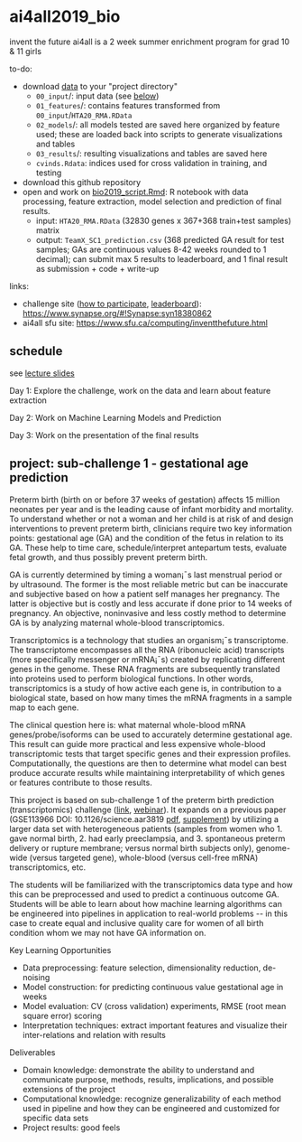 # ai4all2019_bio

invent the future ai4all is a 2 week summer enrichment program for grad 10 & 11 girls

to-do:
- download [data](https://drive.google.com/file/d/1hZZ8zRbnqXG2uOmq6Pwzx8eTw_EKQrSp/view?usp=sharing) to your "project directory"
  - `00_input`/: input data (see [below](#00_input))
  - `01_features`/: contains features transformed from `00_input`/`HTA20_RMA.RData`
  - `02_models`/: all models tested are saved here organized by feature used; these are loaded back into scripts to generate visualizations and tables
  - `03_results`/: resulting visualizations and tables are saved here
  - `cvinds.Rdata`: indices used for cross validation in training, and testing
- download this github repository
- open and work on [bio2019_script.Rmd](bio2019_script.Rmd): R notebook with data processing, feature extraction, model selection and prediction of final results.  
  - input: `HTA20_RMA.RData` (32830 genes x 367+368 train+test samples) matrix
  - output: `TeamX_SC1_prediction.csv` (368 predicted GA result for test samples; GAs are continuous values 8-42 weeks rounded to 1 decimal); can submit max 5 results to leaderboard, and 1 final result as submission + code + write-up

links:
- challenge site ([how to participate](https://www.synapse.org/#!Synapse:syn18380862/wiki/590487), [leaderboard](https://www.synapse.org/#!Synapse:syn18380862/wiki/590488)): https://www.synapse.org/#!Synapse:syn18380862
- ai4all sfu site: https://www.sfu.ca/computing/inventthefuture.html

## schedule

see [lecture slides](https://docs.google.com/presentation/d/1sWky9xHY-KBqZ-GmGf7OIDZPgAjZlGrMq-ixtWTpkT4/edit?usp=sharing)

Day 1: Explore the challenge, work on the data and learn about feature extraction 

Day 2: Work on Machine Learning Models and Prediction 

Day 3: Work on the presentation of the final results 

## project: sub-challenge 1 - gestational age prediction

Preterm birth (birth on or before 37 weeks of gestation) affects 15 million neonates per year and is the leading cause of infant morbidity and mortality. To understand whether or not a woman and her child is at risk of and design interventions to prevent preterm birth, clinicians require two key information points: gestational age (GA) and the condition of the fetus in relation to its GA. These help to time care, schedule/interpret antepartum tests, evaluate fetal growth, and thus possibly prevent preterm birth. 

GA is currently determined by timing a woman¡¯s last menstrual period or by ultrasound. The former is the most reliable metric but can be inaccurate and subjective based on how a patient self manages her pregnancy. The latter is objective but is costly and less accurate if done prior to 14 weeks of pregnancy. An objective, noninvasive and less costly method to determine GA is by analyzing maternal whole-blood transcriptomics.

Transcriptomics is a technology that studies an organism¡¯s transcriptome. The transcriptome encompasses all the RNA (ribonucleic acid) transcripts (more specifically messenger or mRNA¡¯s) created by replicating different genes in the genome. These RNA fragments are subsequently translated into proteins used to perform biological functions. In other words, transcriptomics is a study of how active each gene is, in contribution to a biological state, based on how many times the mRNA fragments in a sample map to each gene.

The clinical question here is: what maternal whole-blood mRNA genes/probe/isoforms can be used to accurately determine gestational age. This result can guide more practical and less expensive whole-blood transcriptomic tests that target specific genes and their expression profiles. Computationally, the questions are then to determine what model can best produce accurate results while maintaining interpretability of which genes or features contribute to those results.

This project is based on sub-challenge 1 of the preterm birth prediction (transcriptomics) challenge ([link](https://www.synapse.org/#!Synapse:syn18380862), [webinar](https://drive.google.com/file/d/1O1ESxtGLoKHPRJI9HIY5SSNNUBKrlUx-/view?usp=sharing)). It expands on a previous paper (GSE113966 DOI: 10.1126/science.aar3819 [pdf](GSE113966.pdf), [supplement](GSE113966_supp.pdf)) by utilizing a larger data set with heterogeneous patients (samples from women who 1. gave normal birth, 2. had early preeclampsia, and 3. spontaneous preterm delivery or rupture membrane; versus normal birth subjects only), genome-wide (versus targeted gene), whole-blood (versus cell-free mRNA) transcriptomics, etc.

The students will be familiarized with the transcriptomics data type and how this can be preprocessed and used to predict a continuous outcome GA. Students will be able to learn about how machine learning algorithms can be engineered into pipelines in application to real-world problems -- in this case to create equal and inclusive quality care for women of all birth condition whom we may not have GA information on.

Key Learning Opportunities
- Data preprocessing: feature selection, dimensionality reduction, de-noising
- Model construction: for predicting continuous value gestational age in weeks
- Model evaluation: CV (cross validation) experiments, RMSE (root mean square error) scoring
- Interpretation techniques: extract important features and visualize their inter-relations and relation with results

Deliverables
- Domain knowledge: demonstrate the ability to understand and communicate purpose, methods, results, implications, and possible extensions of the project
- Computational knowledge: recognize generalizability of each method used in pipeline and how they can be engineered and customized for specific data sets
- Project results: good feels
